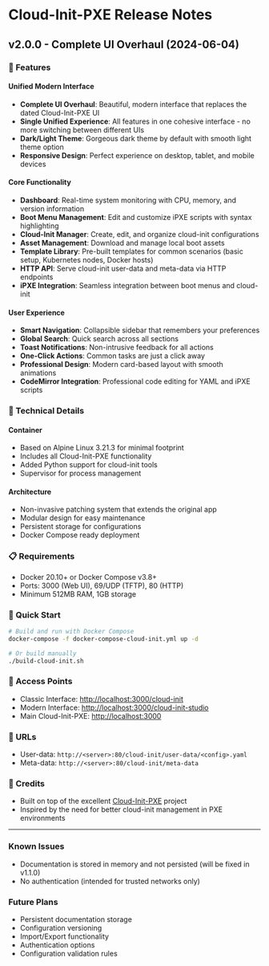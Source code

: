 # Cloud-Init-PXE Release Notes

## v2.0.0 - Complete UI Overhaul (2024-06-04)

### 🎉 Features

#### Unified Modern Interface

- **Complete UI Overhaul**: Beautiful, modern interface that replaces the dated Cloud-Init-PXE UI
- **Single Unified Experience**: All features in one cohesive interface - no more switching between different UIs
- **Dark/Light Theme**: Gorgeous dark theme by default with smooth light theme option
- **Responsive Design**: Perfect experience on desktop, tablet, and mobile devices

#### Core Functionality

- **Dashboard**: Real-time system monitoring with CPU, memory, and version information
- **Boot Menu Management**: Edit and customize iPXE scripts with syntax highlighting
- **Cloud-Init Manager**: Create, edit, and organize cloud-init configurations
- **Asset Management**: Download and manage local boot assets
- **Template Library**: Pre-built templates for common scenarios (basic setup, Kubernetes nodes, Docker hosts)
- **HTTP API**: Serve cloud-init user-data and meta-data via HTTP endpoints
- **iPXE Integration**: Seamless integration between boot menus and cloud-init

#### User Experience

- **Smart Navigation**: Collapsible sidebar that remembers your preferences
- **Global Search**: Quick search across all sections
- **Toast Notifications**: Non-intrusive feedback for all actions
- **One-Click Actions**: Common tasks are just a click away
- **Professional Design**: Modern card-based layout with smooth animations
- **CodeMirror Integration**: Professional code editing for YAML and iPXE scripts

### 🔧 Technical Details

#### Container

- Based on Alpine Linux 3.21.3 for minimal footprint
- Includes all Cloud-Init-PXE functionality
- Added Python support for cloud-init tools
- Supervisor for process management

#### Architecture

- Non-invasive patching system that extends the original app
- Modular design for easy maintenance
- Persistent storage for configurations
- Docker Compose ready deployment

### 📋 Requirements

- Docker 20.10+ or Docker Compose v3.8+
- Ports: 3000 (Web UI), 69/UDP (TFTP), 80 (HTTP)
- Minimum 512MB RAM, 1GB storage

### 🚀 Quick Start

```bash
# Build and run with Docker Compose
docker-compose -f docker-compose-cloud-init.yml up -d

# Or build manually
./build-cloud-init.sh
```

### 📍 Access Points

- Classic Interface: <http://localhost:3000/cloud-init>
- Modern Interface: <http://localhost:3000/cloud-init-studio>
- Main Cloud-Init-PXE: <http://localhost:3000>

### 🔗 URLs

- User-data: `http://<server>:80/cloud-init/user-data/<config>.yaml`
- Meta-data: `http://<server>:80/cloud-init/meta-data`

### 🙏 Credits

- Built on top of the excellent [Cloud-Init-PXE](https://Cloud-Init-PXE) project
- Inspired by the need for better cloud-init management in PXE environments

---

### Known Issues

- Documentation is stored in memory and not persisted (will be fixed in v1.1.0)
- No authentication (intended for trusted networks only)

### Future Plans

- Persistent documentation storage
- Configuration versioning
- Import/Export functionality
- Authentication options
- Configuration validation rules
